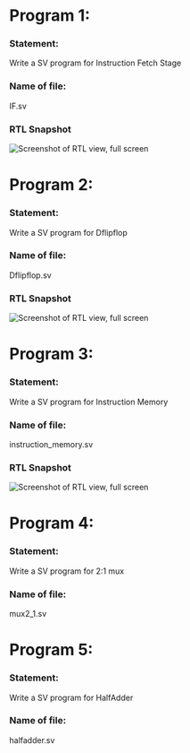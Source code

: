 # Program 1: 
### Statement:
Write a SV program for Instruction Fetch Stage

### Name of file:
IF.sv

### RTL Snapshot
![Screenshot of RTL view, full screen](<program1.png>)

# Program 2: 
### Statement:
Write a SV program for Dflipflop

### Name of file:
Dflipflop.sv

### RTL Snapshot
![Screenshot of RTL view, full screen](<program1.png>)

# Program 3: 
### Statement:
Write a SV program for Instruction Memory

### Name of file:
instruction_memory.sv

### RTL Snapshot
![Screenshot of RTL view, full screen](<program1.png>)

# Program 4: 
### Statement:
Write a SV program for 2:1 mux

### Name of file:
mux2_1.sv


# Program 5: 
### Statement:
Write a SV program for HalfAdder

### Name of file:
halfadder.sv

